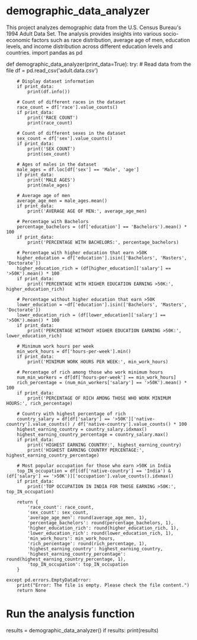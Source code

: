 # demographic_data_analyzer
This project analyzes demographic data from the U.S. Census Bureau's 1994 Adult Data Set. The analysis provides insights into various socio-economic factors such as race distribution, average age of men, education levels, and income distribution across different education levels and countries.
import pandas as pd

def demographic_data_analyzer(print_data=True):
    try:
        # Read data from the file
        df = pd.read_csv('adult.data.csv')
        
        # Display dataset information
        if print_data:
            print(df.info())
        
        # Count of different races in the dataset
        race_count = df['race'].value_counts()
        if print_data:
            print('RACE COUNT')
            print(race_count)
        
        # Count of different sexes in the dataset
        sex_count = df['sex'].value_counts()
        if print_data:
            print('SEX COUNT')
            print(sex_count)
        
        # Ages of males in the dataset
        male_ages = df.loc[df['sex'] == 'Male', 'age']
        if print_data:
            print('MALE AGES')
            print(male_ages)
        
        # Average age of men
        average_age_men = male_ages.mean()
        if print_data:
            print('AVERAGE AGE OF MEN:', average_age_men)
        
        # Percentage with Bachelors
        percentage_bachelors = (df['education'] == 'Bachelors').mean() * 100
        if print_data:
            print('PERCENTAGE WITH BACHELORS:', percentage_bachelors)
        
        # Percentage with higher education that earn >50K
        higher_education = df['education'].isin(['Bachelors', 'Masters', 'Doctorate'])
        higher_education_rich = (df[higher_education]['salary'] == '>50K').mean() * 100
        if print_data:
            print('PERCENTAGE WITH HIGHER EDUCATION EARNING >50K:', higher_education_rich)
        
        # Percentage without higher education that earn >50K
        lower_education = ~df['education'].isin(['Bachelors', 'Masters', 'Doctorate'])
        lower_education_rich = (df[lower_education]['salary'] == '>50K').mean() * 100
        if print_data:
            print('PERCENTAGE WITHOUT HIGHER EDUCATION EARNING >50K:', lower_education_rich)
        
        # Minimum work hours per week
        min_work_hours = df['hours-per-week'].min()
        if print_data:
            print('MINIMUM WORK HOURS PER WEEK:', min_work_hours)
        
        # Percentage of rich among those who work minimum hours
        num_min_workers = df[df['hours-per-week'] == min_work_hours]
        rich_percentage = (num_min_workers['salary'] == '>50K').mean() * 100
        if print_data:
            print('PERCENTAGE OF RICH AMONG THOSE WHO WORK MINIMUM HOURS:', rich_percentage)
        
        # Country with highest percentage of rich
        country_salary = df[df['salary'] == '>50K']['native-country'].value_counts() / df['native-country'].value_counts() * 100
        highest_earning_country = country_salary.idxmax()
        highest_earning_country_percentage = country_salary.max()
        if print_data:
            print('HIGHEST EARNING COUNTRY:', highest_earning_country)
            print('HIGHEST EARNING COUNTRY PERCENTAGE:', highest_earning_country_percentage)
        
        # Most popular occupation for those who earn >50K in India
        top_IN_occupation = df[(df['native-country'] == 'India') & (df['salary'] == '>50K')]['occupation'].value_counts().idxmax()
        if print_data:
            print('TOP OCCUPATION IN INDIA FOR THOSE EARNING >50K:', top_IN_occupation)
        
        return {
            'race_count': race_count,
            'sex_count': sex_count,
            'average_age_men': round(average_age_men, 1),
            'percentage_bachelors': round(percentage_bachelors, 1),
            'higher_education_rich': round(higher_education_rich, 1),
            'lower_education_rich': round(lower_education_rich, 1),
            'min_work_hours': min_work_hours,
            'rich_percentage': round(rich_percentage, 1),
            'highest_earning_country': highest_earning_country,
            'highest_earning_country_percentage': round(highest_earning_country_percentage, 1),
            'top_IN_occupation': top_IN_occupation
        }

    except pd.errors.EmptyDataError:
        print("Error: The file is empty. Please check the file content.")
        return None

# Run the analysis function
results = demographic_data_analyzer()
if results:
    print(results)

